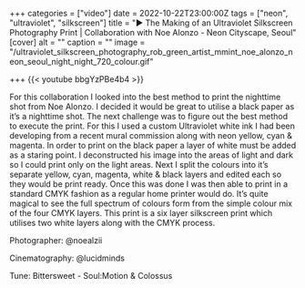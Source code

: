 +++
categories = ["video"]
date = 2022-10-22T23:00:00Z
tags = ["neon", "ultraviolet", "silkscreen"]
title = "▶️ The Making of an Ultraviolet Silkscreen Photography Print | Collaboration with Noe Alonzo - Neon Cityscape, Seoul"
[cover]
alt = ""
caption = ""
image = "/ultraviolet_silkscreen_photography_rob_green_artist_mmint_noe_alonzo_neon_seoul_night_night_720_colour.gif"

+++
{{< youtube bbgYzPBe4b4 >}}

For this collaboration I looked into the best method to print the nighttime shot from Noe Alonzo. I decided it would be great to utilise a black paper as it’s a nighttime shot. The next challenge was to figure out the best method to execute the print. For this I used a custom Ultraviolet white ink I had been developing from a recent mural commission along with neon yellow, cyan & magenta. In order to print on the black paper a layer of white must be added as a staring point. I deconstructed his image into the areas of light and dark so I could print only on the light areas. Next I split the colours into it’s separate yellow, cyan, magenta, white & black layers and edited each so they would be print ready. Once this was done I was then able to print in a standard CMYK fashion as a regular home printer would do. It’s quite magical to see the full spectrum of colours form from the simple colour mix of the four CMYK layers. This print is a six layer silkscreen print which utilises two white layers along with the CMYK process.

Photographer: @noealzii

Cinematography: @lucidminds

Tune: Bittersweet - Soul:Motion & Colossus